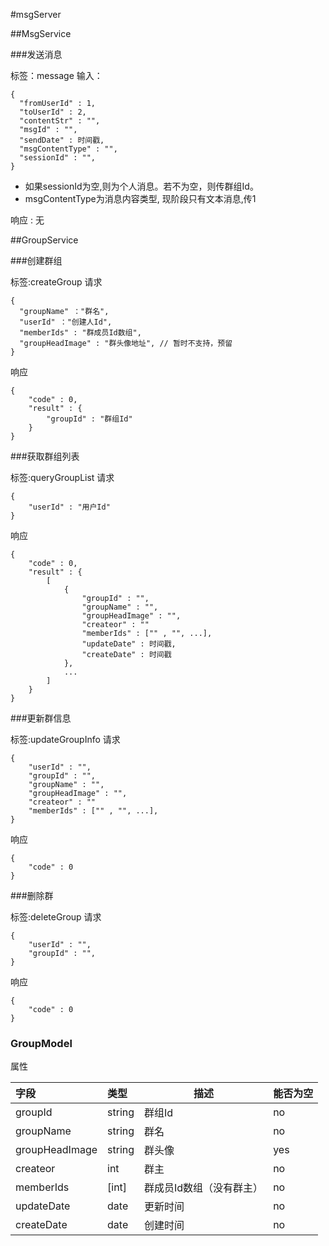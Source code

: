 #msgServer

##MsgService

###发送消息

标签：message
输入：

    {
      "fromUserId" : 1,
      "toUserId" : 2,
      "contentStr" : "",
      "msgId" : "",
      "sendDate" : 时间戳,
      "msgContentType" : "",
      "sessionId" : "",
    }

* 如果sessionId为空,则为个人消息。若不为空，则传群组Id。
* msgContentType为消息内容类型, 现阶段只有文本消息,传1

响应 : 无

##GroupService

###创建群组

标签:createGroup
请求

    {
      "groupName" ："群名",
      "userId" ："创建人Id",
      "memberIds" : "群成员Id数组",
      "groupHeadImage" : "群头像地址", // 暂时不支持，预留
    }

响应

	{
		"code" : 0,
		"result" : {
			"groupId" : "群组Id"
		}
	}

###获取群组列表

标签:queryGroupList
请求

	{
		"userId" : "用户Id"
	}

响应

	{
		"code" : 0,
		"result" : {
			[
				{
					"groupId" : "",
					"groupName" : "",
					"groupHeadImage" : "",
					"createor" : ""
					"memberIds" : ["" , "", ...],
					"updateDate" : 时间戳,
					"createDate" : 时间戳
				},
				...
			]
		}
	}

###更新群信息

标签:updateGroupInfo
请求

	{
		"userId" : "",
		"groupId" : "",
		"groupName" : "",
		"groupHeadImage" : "",
		"createor" : ""
		"memberIds" : ["" , "", ...],
	}

响应

	{
		"code" : 0
	}

###删除群

标签:deleteGroup
请求

	{
		"userId" : "",
		"groupId" : "",
	}

响应

	{
		"code" : 0
	}

### GroupModel

属性

| 字段             | 类型     | 描述            | 能否为空 |
| :------------- | :----- | ------------- | ---- |
| groupId        | string | 群组Id          | no   |
| groupName      | string | 群名            | no   |
| groupHeadImage | string | 群头像           | yes  |
| createor       | int    | 群主            | no   |
| memberIds      | [int]  | 群成员Id数组（没有群主） | no   |
| updateDate     | date   | 更新时间          | no   |
| createDate     | date   | 创建时间          | no   |
